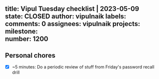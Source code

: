 title:	Vipul Tuesday checklist | 2023-05-09
state:	CLOSED
author:	vipulnaik
labels:	
comments:	0
assignees:	vipulnaik
projects:	
milestone:	
number:	1200
--
## Personal chores

- [x] ~5 minutes: Do a periodic review of stuff from Friday's password recall drill
